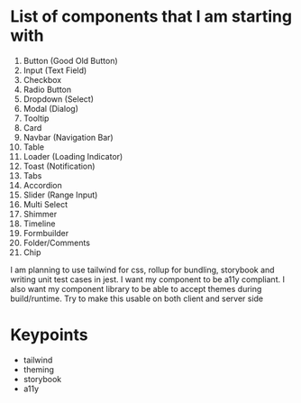 # List of components that I am starting with

1. Button (Good Old Button)
2. Input (Text Field)
3. Checkbox
4. Radio Button
5. Dropdown (Select)
6. Modal (Dialog)
7. Tooltip
8. Card
9. Navbar (Navigation Bar)
10. Table
11. Loader (Loading Indicator)
12. Toast (Notification)
13. Tabs
14. Accordion
15. Slider (Range Input)
16. Multi Select
17. Shimmer
18. Timeline
19. Formbuilder
20. Folder/Comments
21. Chip

I am planning to use tailwind for css, rollup for bundling, storybook and writing unit test cases in jest.
I want my component to be a11y compliant.
I also want my component library to be able to accept themes during build/runtime.
Try to make this usable on both client and server side

# Keypoints

- tailwind
- theming
- storybook
- a11y
